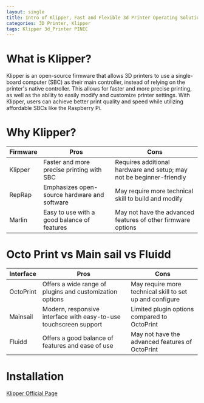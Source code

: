```yaml
---
layout: single
title: Intro of Klipper, Fast and Flexible 3d Printer Operating Solution
categories: 3D Printer, Klipper
tags: Klipper 3d_Printer PINEC
---
```


# What is Klipper?
Klipper is an open-source firmware that allows 3D printers to use a single-board computer (SBC) as their main controller, instead of relying on the printer's native controller. This allows for faster and more precise printing, as well as the ability to easily modify and customize printer settings. With Klipper, users can achieve better print quality and speed while utilizing affordable SBCs like the Raspberry Pi.

# Why Klipper?
| Firmware | Pros | Cons |
| --- | --- | --- |
| Klipper | Faster and more precise printing with SBC | Requires additional hardware and setup; may not be beginner-friendly |
| RepRap | Emphasizes open-source hardware and software | May require more technical skill to build and modify |
| Marlin | Easy to use with a good balance of features | May not have the advanced features of other firmware options |

# Octo Print vs Main sail vs Fluidd
| Interface  | Pros | Cons |
| --- | --- | --- |
| OctoPrint | Offers a wide range of plugins and customization options | May require more technical skill to set up and configure |
| Mainsail | Modern, responsive interface with easy-to-use touchscreen support | Limited plugin options compared to OctoPrint |
| Fluidd | Offers a good balance of features and ease of use | May not have the advanced features of OctoPrint |

# Installation
[Klipper Official Page](https://www.klipper3d.org/)
